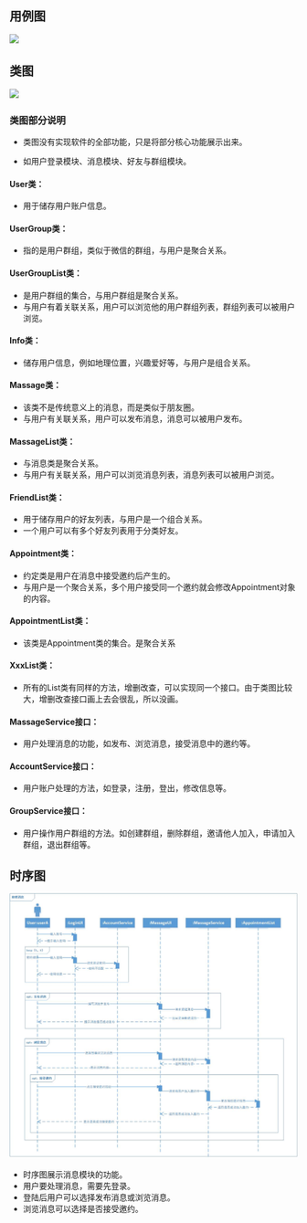 ## 用例图

![](D:\大三上\软件体系结构\课程作业\WHUDateOneDate\用例图.jpg)

## 类图

![](D:\大三上\软件体系结构\课程作业\WHUDateOneDate\类图.jpg)

### 类图部分说明

- 类图没有实现软件的全部功能，只是将部分核心功能展示出来。

- 如用户登录模块、消息模块、好友与群组模块。

####	User类：

- 用于储存用户账户信息。

#### UserGroup类：

- 指的是用户群组，类似于微信的群组，与用户是聚合关系。

#### UserGroupList类：

- 是用户群组的集合，与用户群组是聚合关系。
- 与用户有着关联关系，用户可以浏览他的用户群组列表，群组列表可以被用户浏览。

#### Info类：

- 储存用户信息，例如地理位置，兴趣爱好等，与用户是组合关系。

#### Massage类：

- 该类不是传统意义上的消息，而是类似于朋友圈。
- 与用户有关联关系，用户可以发布消息，消息可以被用户发布。

#### MassageList类：

- 与消息类是聚合关系。
- 与用户有关联关系，用户可以浏览消息列表，消息列表可以被用户浏览。

#### FriendList类： 

- 用于储存用户的好友列表，与用户是一个组合关系。
- 一个用户可以有多个好友列表用于分类好友。

#### Appointment类：

- 约定类是用户在消息中接受邀约后产生的。
- 与用户是一个聚合关系，多个用户接受同一个邀约就会修改Appointment对象的内容。

#### AppointmentList类：

- 该类是Appointment类的集合。是聚合关系

#### XxxList类：

- 所有的List类有同样的方法，增删改查，可以实现同一个接口。由于类图比较大，增删改查接口画上去会很乱，所以没画。

#### MassageService接口：

- 用户处理消息的功能，如发布、浏览消息，接受消息中的邀约等。

#### AccountService接口：

- 用户账户处理的方法，如登录，注册，登出，修改信息等。

#### GroupService接口：

- 用户操作用户群组的方法。如创建群组，删除群组，邀请他人加入，申请加入群组，退出群组等。

## 时序图

![时序图.JPG](https://github.com/lctaba/WHUDateOneDate/blob/master/时序图.jpg)

- 时序图展示消息模块的功能。
- 用户要处理消息，需要先登录。
- 登陆后用户可以选择发布消息或浏览消息。
- 浏览消息可以选择是否接受邀约。

